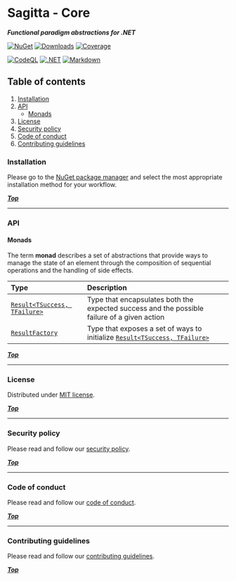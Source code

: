 # Sagitta - Core

***Functional paradigm abstractions for .NET***

[package]: https://www.nuget.org/packages/Daht.Sagitta.Core

[![NuGet](https://img.shields.io/nuget/v/Daht.Sagitta.Core?style=for-the-badge&logo=nuget&logoColor=FFFFFF&label=NUGET&labelColor=000000&color=7950F2)][package]
[![Downloads](https://img.shields.io/nuget/dt/Daht.Sagitta.Core?style=for-the-badge&logo=nuget&logoColor=FFFFFF&label=DOWNLOADS&labelColor=000000&color=7950F2)](https://www.nuget.org/stats/packages/Daht.Sagitta.Core?groupby=Version)
[![Coverage](https://img.shields.io/codecov/c/github/daht-x/sagitta-core?style=for-the-badge&logo=codecov&logoColor=FFFFFF&label=COVERAGE&labelColor=000000&color=7950F2)](https://app.codecov.io/gh/daht-x/sagitta-core)

[![CodeQL](https://img.shields.io/github/actions/workflow/status/daht-x/sagitta-core/codeql.yaml?style=for-the-badge&logo=github-actions&logoColor=FFFFFF&label=CODEQL&labelColor=000000)](https://github.com/daht-x/sagitta-core/actions/workflows/codeql.yaml)
[![.NET](https://img.shields.io/github/actions/workflow/status/daht-x/sagitta-core/dotnet.yaml?style=for-the-badge&logo=github-actions&logoColor=FFFFFF&label=.NET&labelColor=000000)](https://github.com/daht-x/sagitta-core/actions/workflows/dotnet.yaml)
[![Markdown](https://img.shields.io/github/actions/workflow/status/daht-x/sagitta-core/markdown.yaml?style=for-the-badge&logo=github-actions&logoColor=FFFFFF&label=MARKDOWN&labelColor=000000)](https://github.com/daht-x/sagitta-core/actions/workflows/markdown.yaml)

## Table of contents

1. [Installation](#installation)
2. [API](#api)
   - [Monads](#monads)
3. [License](#license)
4. [Security policy](#security-policy)
5. [Code of conduct](#code-of-conduct)
6. [Contributing guidelines](#contributing-guidelines)

### Installation

Please go to the [NuGet package manager][package] and select the most appropriate installation method for your workflow.

***[Top](#sagitta---core)***

---

### API

#### Monads

The term **monad** describes a set of abstractions that provide ways to manage the state of an element through the composition of sequential operations and the handling of side effects.

[result]: https://github.com/daht-x/sagitta-core/blob/main/documentation/monads/result.md
[result-factory]: https://github.com/daht-x/sagitta-core/blob/main/documentation/monads/result-factory.md

| Type                                   | Description                                                                                 |
|:---------------------------------------|:--------------------------------------------------------------------------------------------|
| [`Result<TSuccess, TFailure>`][result] | Type that encapsulates both the expected success and the possible failure of a given action |
| [`ResultFactory`][result-factory]      | Type that exposes a set of ways to initialize [`Result<TSuccess, TFailure>`][result]        |

***[Top](#sagitta---core)***

---

### License

Distributed under [MIT license](https://github.com/daht-x/sagitta-core/blob/main/license).

***[Top](#sagitta---core)***

---

### Security policy

Please read and follow our [security policy](https://github.com/daht-x/sagitta-core/blob/main/security.md).

***[Top](#sagitta---core)***

---

### Code of conduct

Please read and follow our [code of conduct](https://github.com/daht-x/sagitta-core/blob/main/code-of-conduct.md).

***[Top](#sagitta---core)***

---

### Contributing guidelines

Please read and follow our [contributing guidelines](https://github.com/daht-x/sagitta-core/blob/main/contributing.md).

***[Top](#sagitta---core)***

